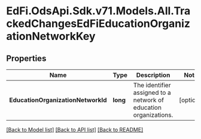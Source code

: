 # EdFi.OdsApi.Sdk.v71.Models.All.TrackedChangesEdFiEducationOrganizationNetworkKey

## Properties

Name | Type | Description | Notes
------------ | ------------- | ------------- | -------------
**EducationOrganizationNetworkId** | **long** | The identifier assigned to a network of education organizations. | [optional] 

[[Back to Model list]](../../README.md#documentation-for-models) [[Back to API list]](../../README.md#documentation-for-api-endpoints) [[Back to README]](../../README.md)

